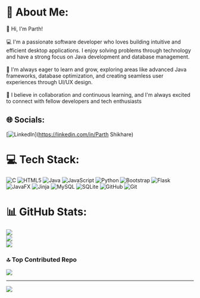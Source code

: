 # 💫 About Me:
👋 Hi, I'm Parth!<br><br>💻 I'm a passionate software developer who loves building intuitive and efficient desktop applications. I enjoy solving problems through technology and have a strong focus on Java development and database management.<br><br>🌱 I'm always eager to learn and grow, exploring areas like advanced Java frameworks, database optimization, and creating seamless user experiences through UI/UX design.<br><br>🤝 I believe in collaboration and continuous learning, and I'm always excited to connect with fellow developers and tech enthusiasts


## 🌐 Socials:
[![LinkedIn](https://img.shields.io/badge/LinkedIn-%230077B5.svg?logo=linkedin&logoColor=white)](https://linkedin.com/in/Parth Shikhare) 

# 💻 Tech Stack:
![C](https://img.shields.io/badge/c-%2300599C.svg?style=for-the-badge&logo=c&logoColor=white) ![HTML5](https://img.shields.io/badge/html5-%23E34F26.svg?style=for-the-badge&logo=html5&logoColor=white) ![Java](https://img.shields.io/badge/java-%23ED8B00.svg?style=for-the-badge&logo=openjdk&logoColor=white) ![JavaScript](https://img.shields.io/badge/javascript-%23323330.svg?style=for-the-badge&logo=javascript&logoColor=%23F7DF1E) ![Python](https://img.shields.io/badge/python-3670A0?style=for-the-badge&logo=python&logoColor=ffdd54) ![Bootstrap](https://img.shields.io/badge/bootstrap-%238511FA.svg?style=for-the-badge&logo=bootstrap&logoColor=white) ![Flask](https://img.shields.io/badge/flask-%23000.svg?style=for-the-badge&logo=flask&logoColor=white) ![JavaFX](https://img.shields.io/badge/javafx-%23FF0000.svg?style=for-the-badge&logo=javafx&logoColor=white) ![Jinja](https://img.shields.io/badge/jinja-white.svg?style=for-the-badge&logo=jinja&logoColor=black) ![MySQL](https://img.shields.io/badge/mysql-4479A1.svg?style=for-the-badge&logo=mysql&logoColor=white) ![SQLite](https://img.shields.io/badge/sqlite-%2307405e.svg?style=for-the-badge&logo=sqlite&logoColor=white) ![GitHub](https://img.shields.io/badge/github-%23121011.svg?style=for-the-badge&logo=github&logoColor=white) ![Git](https://img.shields.io/badge/git-%23F05033.svg?style=for-the-badge&logo=git&logoColor=white)
# 📊 GitHub Stats:
![](https://github-readme-stats.vercel.app/api?username=ParthShikhare19&theme=dark&hide_border=false&include_all_commits=true&count_private=true)<br/>
![](https://github-readme-streak-stats.herokuapp.com/?user=ParthShikhare19&theme=dark&hide_border=false)<br/>
![](https://github-readme-stats.vercel.app/api/top-langs/?username=ParthShikhare19&theme=dark&hide_border=false&include_all_commits=true&count_private=true&layout=compact)

### 🔝 Top Contributed Repo
![](https://github-contributor-stats.vercel.app/api?username=ParthShikhare19&limit=5&theme=dark&combine_all_yearly_contributions=true)

---
[![](https://visitcount.itsvg.in/api?id=ParthShikhare19&icon=1&color=0)](https://visitcount.itsvg.in)

<!-- Proudly created with GPRM ( https://gprm.itsvg.in ) -->
